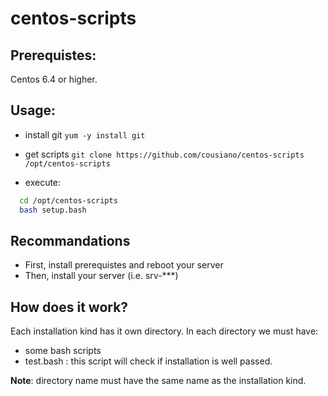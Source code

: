 centos-scripts
==============

Prerequistes:
-------------

Centos 6.4 or higher.

Usage:
------

- install git
`yum -y install git`

- get scripts
`git clone https://github.com/cousiano/centos-scripts /opt/centos-scripts`

- execute:
```bash
  cd /opt/centos-scripts
  bash setup.bash
```

Recommandations
----------------

- First, install prerequistes and reboot your server
- Then, install your server (i.e. srv-***)

How does it work?
----------------

Each installation kind has it own directory.
In each directory we must have:
- some bash scripts
- test.bash : this script will check if installation is well passed.

**Note**: directory name must have the same name as the installation kind. 
